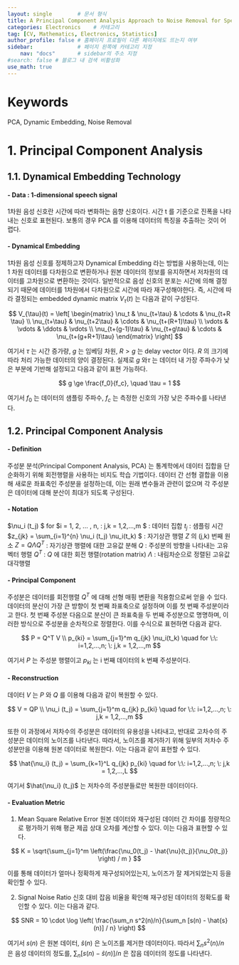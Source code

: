 ```yaml
---
layout: single        # 문서 형식
title: A Principal Component Analysis Approach to Noise Removal for Speech Denosing (2018) # 제목
categories: Electronics    # 카테고리
tag: [CV, Mathematics, Electronics, Statistics]
author_profile: false # 홈페이지 프로필이 다른 페이지에도 뜨는지 여부
sidebar:              # 페이지 왼쪽에 카테고리 지정
    nav: "docs"       # sidebar의 주소 지정
#search: false # 블로그 내 검색 비활성화
use_math: true
---
```

# Keywords
PCA, Dynamic Embedding, Noise Removal



# 1. Principal Component Analysis
## 1.1. Dynamical Embedding Technology
#### - Data : 1-dimensional speech signal
1차원 음성 신호란 시간에 따라 변화하는 음향 신호이다. 시간 t 를 기준으로 진폭을 나타내는 신호로 표현된다. 보통의 경우 PCA 를 이용해 데이터의 특징을 추출하는 것이 어렵다. 

#### - Dynamical Embedding
1차원 음성 신호를 정제하고자 Dynamical Embedding 라는 방법을 사용하는데, 이는 1 차원 데이터를 다차원으로 변환하거나 원본 데이터의 정보를 유지하면서 저차원의 데이터를 고차원으로 변환하는 것이다. 일반적으로 음성 신호의 분포는 시간에 의해 결정되기 때문에 데이터를 1차원에서 다차원으로 시간에 따라 재구성해야한다. 즉, 시간에 따라 결정되는 embedded dynamic matrix $V_{\tau}(t)$ 는 다음과 같이 구성된다.

$$
V_{\tau}(t) = \left[ \begin{matrix}   \nu_t & \nu_{t+\tau} & \cdots & \nu_{t+R \tau} \\ 
\nu_{t+\tau} & \nu_{t+2\tau} & \cdots & \nu_{t+(R+1)\tau} \\  
\vdots & \vdots & \ddots & \vdots \\
\nu_{t+(g-1)\tau} & \nu_{t+g\tau} & \cdots & \nu_{t+(g+R+1)\tau} 
\end{matrix} \right]
$$

여기서 $\tau$ 는 시간 증가량, $g$ 는 임베딩 차원, $R > g$ 는 delay vector 이다. $R$ 의 크기에 따라 처리 가능한 데이터의 양이 결정된다. 실제로 $g$ 와$\tau$ 는 데이터 내 가장 주파수가 낮은 부분에 기반해 설정되고 다음과 같이 표현 가능하다.

$$
g \ge \frac{f_0}{f_c}, \quad \tau = 1
$$

여기서 $f_0$ 는 데이터의 샘플링 주파수, $f_c$ 는 측정한 신호의 가장 낮은 주파수를 나타낸다.



## 1.2. Principal Component Analysis
#### - Definition
주성분 분석(Principal Component Analysis, PCA) 는 통계학에서 데이터 집합을 단순화하기 위해 회전행렬을 사용하는 비지도 학습 기법이다. 데이터 간 선형 결합을 이용해 새로운 좌표축인 주성분을 설정하는데, 이는 원래 변수들과 관련이 없으며 각 주성분은 데이터에 대해 분산이 최대가 되도록 구성된다.


#### - Notation
$\nu_i (t_j) $ for $i = 1, 2, ... , n, \: j,k = 1,2,...,m $ : 데이터 집합
$t_j$ : 샘플링 시간
$z_{jk} = \sum_{i=1}^{n} \nu_i (t_j) \nu_i(t_k) $ : 자기상관 행렬 $Z$ 의 (j,k) 번째 원소
$Z = Q \Lambda Q^{T}$ : 자기상관 행렬에 대한 고유값 분해
$Q$ : 주성분의 방향을 나타내는 고유벡터 행렬
$Q^{T}$ : $Q$ 에 대한 회전 행렬(rotation matrix)
$\Lambda$ : 내림차순으로 정렬된 고유값 대각행렬

#### - Principal Component
주성분은 데이터를 회전행렬 $Q^T$ 에 대해 선형 매핑 변환을 적용함으로써 얻을 수 있다. 데이터의 분산이 가장 큰 방향이 첫 번째 좌표축으로 설정하며 이를 첫 번째 주성분이라고 한다. 첫 번째 주성분 다음으로 분산이 큰 좌표축을 두 번째 주성분으로 명명하며, 이러한 방식으로 주성분을 순차적으로 정렬한다. 이를 수식으로 표현하면 다음과 같다.

$$
P = Q^T V \\
p_{ki} = \sum_{j=1}^m q_{jk} \nu_i(t_k) \quad for \:\: i=1,2,...,n; \: j,k = 1,2,...,m 
$$

여기서 $P$ 는 주성분 행렬이고 $p_{ki}$ 는 i 번째 데이터의 k 번째 주성분이다. 

#### - Reconstruction
데이터 $V$ 는 $P$ 와 $Q$ 를 이용해 다음과 같이 복원할 수 있다.

$$
V = QP \\
\nu_i (t_j) = \sum_{j=1}^m q_{jk} p_{ki} \quad for \:\: i=1,2,...,n; \: j,k = 1,2,...,m 
$$

또한 이 과정에서 저차수의 주성분은 데이터의 유용성을 나타내고, 반대로 고차수의 주성분은 데이터의 노이즈를 나타낸다. 따라서, 노이즈를 제거하기 위해 일부의 저차수 주성분만을 이용해 원본 데이터로 복원한다. 이는 다음과 같이 표현할 수 있다.

$$
\hat{\nu_i} (t_j) = \sum_{k=1}^L q_{jk} p_{ki} \quad for \:\: i=1,2,...,n; \: j,k = 1,2,...,L 
$$

여기서 $\hat{\nu_i} (t_j)$ 는 저차수의 주성분들로만 복원한 데이터이다. 



#### - Evaluation Metric
1. Mean Square Relative Error
원본 데이터와 재구성된 데이터 간 차이를 정량적으로 평가하기 위해 평균 제곱 상대 오차를 계산할 수 있다. 이는 다음과 표현할 수 있다. 

$$
K = \sqrt{\sum_{j=1}^m \left(\frac{\nu_0(t_j) - \hat{\nu}(t_j)}{\nu_0(t_j)} \right) / m }
$$

이를 통해 데이터가 얼마나 정확하게 재구성되어있는지, 노이즈가 잘 제거되었는지 등을 확인할 수 있다.

2. Signal Noise Ratio
신호 대비 잡음 비율을 확인해 재구성된 데이터의 정확도를 확인할 수 있다. 이는 다음과 같다.

$$
SNR = 10 \cdot \log \left(  \frac{\sum_n s^2(n)/n}{\sum_n [s(n) - \hat{s}(n)] / n} \right)
$$

여기서 $s(n)$ 은 원본 데이터, $\hat{s}(n)$ 은 노이즈를 제거한 데이터이다. 따라서 $\sum_n s^2(n)/n$ 은 음성 데이터의 정도를, $\sum_n [s(n) - \hat{s}(n)] / n$ 은 잡음 데이터의 정도를 나타낸다.